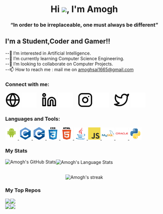 <h1 align="center">Hi <img src="https://raw.githubusercontent.com/MartinHeinz/MartinHeinz/master/wave.gif" width="30px">, I'm Amogh</h1>
<h3 align="center">“In order to be irreplaceable, one must always be different”</h3>

## I'm a Student,Coder and Gamer!!
--👀 I’m interested in Artificial Intelligence.<br/>
--🌱 I’m currently learning Computer Science Engineering.<br/>
--💞️ I’m looking to collaborate on Computer Projects.<br/>
--📫 How to reach me : mail me on amoghsai1665@gmail.com<br/>

### Connect with me:

[![website](./img/globe-light.svg)](https://amoghs.netlify.app#gh-light-mode-only)
[![website](./img/globe-dark.svg)](https://amoghs.netlify.app#gh-dark-mode-only)
&nbsp;&nbsp;
[![website](./img/linkedin-light.svg)](https://www.linkedin.com/in/amoghsbharadwaj#gh-light-mode-only)
[![website](./img/linkedin-dark.svg)](https://www.linkedin.com/in/amoghsbharadwaj#gh-dark-mode-only)
&nbsp;&nbsp;
[![website](./img/instagram-light.svg)](https://instagram.com/_babayaga16#gh-light-mode-only)
[![website](./img/instagram-dark.svg)](https://instagram.com/_babayaga16#gh-dark-mode-only)
&nbsp;&nbsp;
[![website](./img/twitter-light.svg)](https://twitter.com/AmoghSBharadwaj#gh-light-mode-only)
[![website](./img/twitter-dark.svg)](https://twitter.com/AmoghSBharadwaj#gh-dark-mode-only)

### Languages and Tools:

<p align="left"> <a href="https://developer.android.com" target="_blank" rel="noreferrer"> <img src="https://raw.githubusercontent.com/devicons/devicon/master/icons/android/android-original-wordmark.svg" alt="android" width="40" height="40"/> </a> <a href="https://www.cprogramming.com/" target="_blank" rel="noreferrer"> <img src="https://raw.githubusercontent.com/devicons/devicon/master/icons/c/c-original.svg" alt="c" width="40" height="40"/> </a> <a href="https://www.w3schools.com/cpp/" target="_blank" rel="noreferrer"> <img src="https://raw.githubusercontent.com/devicons/devicon/master/icons/cplusplus/cplusplus-original.svg" alt="cplusplus" width="40" height="40"/> </a> <a href="https://www.w3schools.com/css/" target="_blank" rel="noreferrer"> <img src="https://raw.githubusercontent.com/devicons/devicon/master/icons/css3/css3-original-wordmark.svg" alt="css3" width="40" height="40"/> </a> <a href="https://www.w3.org/html/" target="_blank" rel="noreferrer"> <img src="https://raw.githubusercontent.com/devicons/devicon/master/icons/html5/html5-original-wordmark.svg" alt="html5" width="40" height="40"/> </a> <a href="https://www.java.com" target="_blank" rel="noreferrer"> <img src="https://raw.githubusercontent.com/devicons/devicon/master/icons/java/java-original.svg" alt="java" width="40" height="40"/> </a> <a href="https://developer.mozilla.org/en-US/docs/Web/JavaScript" target="_blank" rel="noreferrer"> <img src="https://raw.githubusercontent.com/devicons/devicon/master/icons/javascript/javascript-original.svg" alt="javascript" width="40" height="40"/> </a> <a href="https://www.mysql.com/" target="_blank" rel="noreferrer"> <img src="https://raw.githubusercontent.com/devicons/devicon/master/icons/mysql/mysql-original-wordmark.svg" alt="mysql" width="40" height="40"/> </a> <a href="https://www.oracle.com/" target="_blank" rel="noreferrer"> <img src="https://raw.githubusercontent.com/devicons/devicon/master/icons/oracle/oracle-original.svg" alt="oracle" width="40" height="40"/> </a> <a href="https://www.python.org" target="_blank" rel="noreferrer"> <img src="https://raw.githubusercontent.com/devicons/devicon/master/icons/python/python-original.svg" alt="python" width="40" height="40"/> </a> </p>

### My Stats

  <img align="left" alt="Amogh's GitHub Stats" src="https://github-readme-stats.vercel.app/api?username=amoghsbharadwaj&theme=radical&show_icons=true" /> 
  
  <img align="center" alt="Amogh's Language Stats" src="https://github-readme-stats.vercel.app/api/top-langs/?username=amoghsbharadwaj&theme=radical&layout=compact" />
  
  </br>
  <br/>
  <p align="center">
        <img alt="Amogh's streak" src="https://github-readme-streak-stats.herokuapp.com/?user=amoghsbharadwaj&theme=black-ice&hide_border=true&stroke=0000&background=060A0CD0"/>
    </a>
</p>

### My Top Repos
<img align="left" src="https://github-readme-stats.vercel.app/api/pin/?username=amoghsbharadwaj&theme=radical&repo=AI-ML-Colon-Cancer" />
<img align="left" src="https://github-readme-stats.vercel.app/api/pin/?username=amoghsbharadwaj&theme=radical&repo=Covid-Bed-Slot-Booking-System" /> <br/>
<img align="left" src="https://github-readme-stats.vercel.app/api/pin/?username=amoghsbharadwaj&theme=radical&repo=Weather-Application" /> 
<img align="left" src="https://github-readme-stats.vercel.app/api/pin/?username=amoghsbharadwaj&theme=radical&repo=Jumping-Box" /> <br/>


